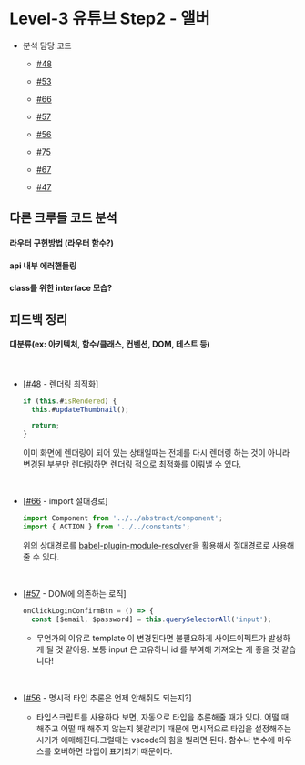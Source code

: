 # Level-3 유튜브 Step2 - 앨버

- 분석 담당 코드

  - [#48](https://github.com/woowacourse/javascript-vendingmachine/pull/48)
  - [#53](https://github.com/woowacourse/javascript-vendingmachine/pull/53)

  - [#66](https://github.com/woowacourse/javascript-vendingmachine/pull/66)
  - [#57](https://github.com/woowacourse/javascript-vendingmachine/pull/57)

  - [#56](https://github.com/woowacourse/javascript-vendingmachine/pull/56)
  - [#75](https://github.com/woowacourse/javascript-vendingmachine/pull/75)

  - [#67](https://github.com/woowacourse/javascript-vendingmachine/pull/67)
  - [#47](https://github.com/woowacourse/javascript-vendingmachine/pull/47)

## 다른 크루들 코드 분석

#### 라우터 구현방법 (라우터 함수?)

#### api 내부 에러핸들링

#### class를 위한 interface 모습?

## 피드백 정리

#### 대분류(ex: 아키텍처, 함수/클래스, 컨벤션, DOM, 테스트 등)

<br>

- [[#48](https://github.com/woowacourse/javascript-vendingmachine/pull/48/files/f5da7a76650a36f476d9aea57dac9e91a1fa4d0f#discussion_r846557211) - 렌더링 최적화]

  ```javascript
  if (this.#isRendered) {
    this.#updateThumbnail();

    return;
  }
  ```

  이미 화면에 렌더링이 되어 있는 상태일때는 전체를 다시 렌더링 하는 것이 아니라 변경된 부분만 렌더링하면 렌더링 적으로 최적화를 이뤄낼 수 있다.

<br>

- [[#66](https://github.com/woowacourse/javascript-vendingmachine/pull/66#discussion_r845252803) - import 절대경로]

  ```javascript
  import Component from '../../abstract/component';
  import { ACTION } from '../../constants';
  ```

  위의 상대경로를 [babel-plugin-module-resolver](https://www.npmjs.com/package/babel-plugin-module-resolver)을 활용해서 절대경로로 사용해줄 수 있다.

<br>

- [[#57](https://github.com/woowacourse/javascript-vendingmachine/pull/57#discussion_r845991012) - DOM에 의존하는 로직]

  ```javascript
  onClickLoginConfirmBtn = () => {
    const [$email, $password] = this.querySelectorAll('input');
  ```

  - 무언가의 이유로 template 이 변경된다면 불필요하게 사이드이펙트가 발생하게 될 것 같아용. 보통 input 은 고유하니 id 를 부여해 가져오는 게 좋을 것 같습니다!

<br>

- [[#56](https://github.com/woowacourse/javascript-vendingmachine/pull/56#discussion_r846597202) - 명시적 타입 추론은 언제 안해줘도 되는지?]

  - 타입스크립트를 사용하다 보면, 자동으로 타입을 추론해줄 때가 있다. 어떨 때 해주고 어떨 때 해주지 않는지 헷갈리기 때문에 명시적으로 타입을 설정해주는 시기가 애매해진다.그럴때는 vscode의 힘을 빌리면 된다. 함수나 변수에 마우스를 호버하면 타입이 표기되기 때문이다.

<br>

